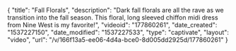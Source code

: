 {
    "title": "Fall Florals",
    "description": "Dark fall florals are all the rave as we transition into the fall season. This floral, long sleeved chiffon midi dress from Nine West is my favorite!",
    "videoid": "177860261",
    "date_created": "1537227150",
    "date_modified": "1537227533",
    "type": "captivate",
    "layout": "video",
    "url": "\/v\/166f13a5-ee06-4d4a-bce0-8d005dd2925d\/177860261"
}
